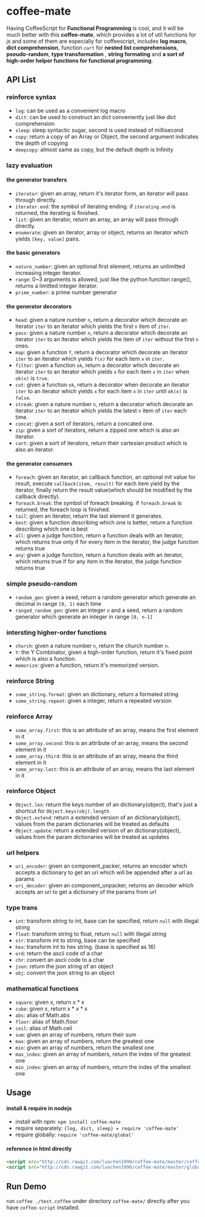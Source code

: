coffee-mate
===========

Having CoffeeScript for **Functional Programming** is cool, and it will be much better with this **coffee-mate**, which provides a lot of util functions for js and some of them are especially for coffeescript, includes **log macro**, **dict comprehension**, function `cart` for **nested list comprehensions**, **pseudo-random**, **type transformation** , **string formating** and **a sort of high-order helper functions for functional programming**.

API List
--------

### reinforce syntax

- `log`: can be used as a convenient log macro
- `dict`: can be used to construct an dict conveniently just like dict comprehension
- `sleep`: sleep syntactic sugar, second is used instead of millisecond
- `copy`: return a copy of an Array or Object, the second argument indicates the depth of copying
- `deepcopy`: almost same as copy, but the default depth is Infinity

### lazy evaluation

#### the generator transfers

- `iterator`: given an array, return it's iterator form, an iterator will pass through directly.
- `iterator.end`: the symbol of iterating ending. if `iterating.end` is returned, the iterating is finished.
- `list`: given an iterator, return an array, an array will pass through directly.
- `enumerate`: given an iterator, array or object, returns an iterator which yields `[key, value]` pairs.

#### the basic generators

- `nature_number`: given an optional first element, returns an unlimitted increasing integer iterator.
- `range`: 0~3 arguments is allowed, just like the python function range(), returns a limitted integer iterator.
- `prime_number`: a prime number generator

#### the generator decorators

- `head`: given a nature number `n`, return a decorator which decorate an iterator `iter` to an iterator which yields the first `n` item of `iter`.
- `pass`: given a nature number `n`, return a decorator which decorate an iterator `iter` to an iterator which yields the item of `iter` without the first `n` ones.
- `map`: given a function `f`, return a decorator which decorate an iterator `iter` to an iterator which yields `f(x)` for each item `x` in `iter`.
- `filter`: given a function `ok`, return a decorator which decorate an iterator `iter` to an iterator which yields `x` for each item `x` in `iter` when `ok(x)` is `true`.
- `cut`: given a function `ok`, return a decorator when decorate an iterator `iter` to an iterator which yields `x` for each item `x` in `iter` until `ok(x)` is `false`.
- `streak`: given a nature number `n`, return a decorator which decorate an iterator `iter` to an iterator which yields the latest `n` item of `iter` each time.
- `concat`: given a sort of iterators, return a concated one.
- `zip`: given a sort of iterators, return a zipped one which is also an iterator.
- `cart`: given a sort of iterators, return their cartesian product which is also an iterator.

#### the generator consumers

- `foreach`: given an iterator, an callback function, an optional init value for result, execute `callback(item, result)` for each item yield by the iterator, finally return the result value(which should be modified by the callback directly).
- `foreach.break`: the symbol of foreach breaking. if `foreach.break` is returned, the foreach loop is finished.
- `tail`: given an iterator, return the last element it generates.
- `best`: given a function describing which one is better, return a function describing which one is best
- `all`: given a judge function, return a function deals with an iterator, which returns true only if for every item in the iterator, the judge function returns true
- `any`: given a judge function, return a function deals with an iterator, which returns true if for any item in the iterator, the judge function returns true

### simple pseudo-random

- `random_gen`: given a seed, return a random generator which generate an decimal in range `[0, 1)` each time
- `ranged_random_gen`: given an integer `n` and a seed, return a random generator which generate an integer in range `[0, n-1]`

### intersting higher-order functions

- `church`: given a nature number `n`, return the church number `n`.
- `Y`: the Y Combinator, given a high-order function, return it's fixed point which is also a function.
- `memorize`: given a function, return it's memorized version.

### reinforce String

- `some_string.format`: given an dictionary, return a formated string
- `some_string.repeat`: given a integer, return a repeated version

### reinforce Array

- `some_array.first`: this is an attribute of an array, means the first element in it
- `some_array.second`: this is an attribute of an array, means the second element in it
- `some_array.third`: this is an attribute of an array, means the third element in it
- `some_array.last`: this is an attribute of an array, means the last element in it

### reinforce Object

- `Object.len`: return the keys number of an dictionary(object), that's just a shortcut for `Object.keys(obj).length`
- `Object.extend`: return a extended version of an dictionary(object), values from the param dictionaries will be treated as defaults
- `Object.update`: return a extended version of an dictionary(object), values from the param dictionaries will be treated as updates

### url helpers

- `uri_encoder`: given an component_packer, returns an encoder which accepts a dictionary to get an uri which will be appended after a url as params
- `uri_decoder`: given an component_unpacker, returns an decoder which accepts an uri to get a dictionary of the params from url

### type trans

- `int`: transform string to int, base can be specified, return `null` with illegal string
- `float`: transform string to float, return `null` with illegal string
- `str`: transform int to string, base can be specified
- `hex`: transform int to hex string. (base is specified as 16)
- `ord`: return the ascii code of a char
- `chr`: convert an ascii code to a char
- `json`: return the json string of an object
- `obj`: convert the json string to an object

### mathematical functions

- `square`: given x, return x * x
- `cube`: given x, return x * x * x
- `abs`: alias of Math.abs
- `floor`: alias of Math.floor
- `ceil`: alias of Math.ceil
- `sum`: given an array of numbers, return their sum
- `max`: given an array of numbers, return the greatest one
- `min`: given an array of numbers, return the smallest one
- `max_index`: given an array of numbers, return the index of the greatest one
- `min_index`: given an array of numbers, return the index of the smallest one

Usage
------

#### install & require in nodejs

- install with npm: `npm install coffee-mate`
- require separately: `{log, dict, sleep} = require 'coffee-mate'`
- require globally: `require 'coffee-mate/global'`

#### reference in html directly

```html
<script src="http://cdn.rawgit.com/luochen1990/coffee-mate/master/coffee_mate.js" type="text/javascript"></script>
<script src="http://cdn.rawgit.com/luochen1990/coffee-mate/master/global.js" type="text/javascript"></script>
```

Run Demo
--------

run `coffee ./test.coffee` under directory `coffee-mate/` directly after you have `coffee-script` installed.

